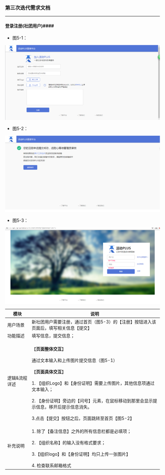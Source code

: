 ### 第三次迭代需求文档 ###

---

#### 登录注册(社团用户)####
  
-  图5-1：

![image](https://github.com/SYSU-ActivityPlusPC/document/blob/master/picture/iteration3_5-1.png)

  
-  图5-2：

![image](https://github.com/SYSU-ActivityPlusPC/document/blob/master/picture/iteration3_5-2.png)

-  图5-3：

![image](https://github.com/SYSU-ActivityPlusPC/document/blob/master/picture/iteration3_5-3.png)

模块 | 说明
---|---
用户场景 | 新社团用户需要注册，通过首页（图5-3）的【注册】按钮进入该页面后，填写相关信息【提交】
功能描述 | 填写信息，提交信息；
逻辑&流程详述 | <br>【**页面整体交互**】</br><br> 通过文本输入和上传图片提交信息（图5-1）</br><br>【**页面具体交互**】</br><br>1. 【组织Logo】和【身份证明】需要上传图片，其他信息项通过文本输入；</br><br>2. 【身份证明】旁边的【问号】元素，在鼠标移动到那里会显示提示信息，移开后提示信息消失。</br><br>3.点击【提交】按钮之后，页面跳转至首页【图5-2】</br>
补充说明 | <br>1. 除了【备注信息】之外的所有信息栏都是必填项；</br><br>2. 【组织名称】的输入没有格式要求；</br><br>3.【组织logo】和【身份证明】均只上传一张图片】</br><br>4. 检查联系邮箱格式</br>
